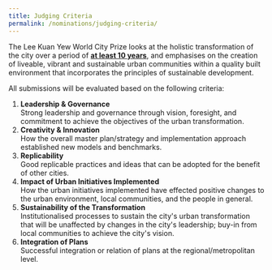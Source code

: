 ```yaml
---
title: Judging Criteria
permalink: /nominations/judging-criteria/
---
```


The Lee Kuan Yew World City Prize looks at the holistic transformation of the city over a period of <b><u>at least 10 years</u></b>, and emphasises on the creation of liveable, vibrant and sustainable urban communities within a quality built environment that incorporates the principles of sustainable development.

All submissions will be evaluated based on the following criteria:

1. **Leadership & Governance** <br> Strong leadership and governance through vision, foresight, and commitment to achieve the objectives of the urban transformation.
2. **Creativity & Innovation** <br> How the overall master plan/strategy and implementation approach established new models and benchmarks.
3. **Replicability** <br> Good replicable practices and ideas that can be adopted for the benefit of other cities.
4. **Impact of Urban Initiatives Implemented** <br> How the urban initiatives implemented have effected positive changes to the urban environment, local communities, and the people in general.
5. **Sustainability of the Transformation** <br> Institutionalised processes to sustain the city's urban transformation that will be unaffected by changes in the city's leadership; buy-in from local communities to achieve the city's vision.
6. **Integration of Plans** <br> Successful integration or relation of plans at the regional/metropolitan level.
